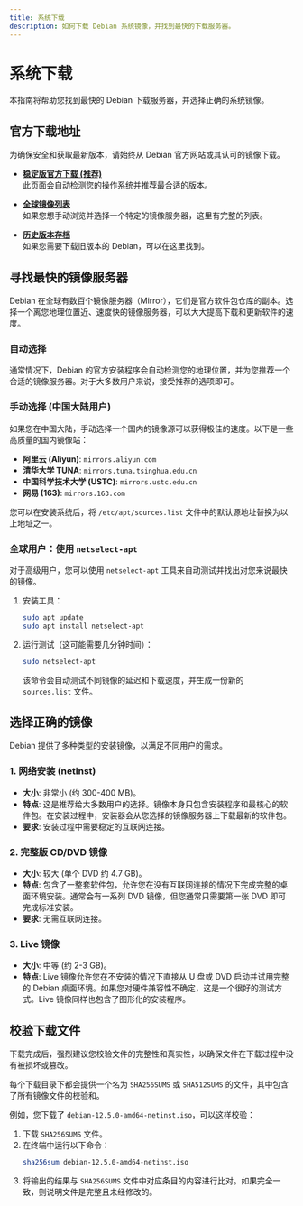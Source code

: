 ```yaml
---
title: 系统下载
description: 如何下载 Debian 系统镜像，并找到最快的下载服务器。
---
```


# 系统下载

本指南将帮助您找到最快的 Debian 下载服务器，并选择正确的系统镜像。

## 官方下载地址

为确保安全和获取最新版本，请始终从 Debian 官方网站或其认可的镜像下载。

- **[稳定版官方下载 (推荐)](https://www.debian.org/distrib/)**
  <br>
  此页面会自动检测您的操作系统并推荐最合适的版本。

- **[全球镜像列表](https://www.debian.org/mirror/list)**
  <br>
  如果您想手动浏览并选择一个特定的镜像服务器，这里有完整的列表。

- **[历史版本存档](https://www.debian.org/releases/)**
  <br>
  如果您需要下载旧版本的 Debian，可以在这里找到。

## 寻找最快的镜像服务器

Debian 在全球有数百个镜像服务器（Mirror），它们是官方软件包仓库的副本。选择一个离您地理位置近、速度快的镜像服务器，可以大大提高下载和更新软件的速度。

### 自动选择

通常情况下，Debian 的官方安装程序会自动检测您的地理位置，并为您推荐一个合适的镜像服务器。对于大多数用户来说，接受推荐的选项即可。

### 手动选择 (中国大陆用户)

如果您在中国大陆，手动选择一个国内的镜像源可以获得极佳的速度。以下是一些高质量的国内镜像站：

- **阿里云 (Aliyun)**: `mirrors.aliyun.com`
- **清华大学 TUNA**: `mirrors.tuna.tsinghua.edu.cn`
- **中国科学技术大学 (USTC)**: `mirrors.ustc.edu.cn`
- **网易 (163)**: `mirrors.163.com`

您可以在安装系统后，将 `/etc/apt/sources.list` 文件中的默认源地址替换为以上地址之一。

### 全球用户：使用 `netselect-apt`

对于高级用户，您可以使用 `netselect-apt` 工具来自动测试并找出对您来说最快的镜像。

1.  安装工具：
    ```bash
    sudo apt update
    sudo apt install netselect-apt
    ```

2.  运行测试（这可能需要几分钟时间）：
    ```bash
    sudo netselect-apt
    ```
    该命令会自动测试不同镜像的延迟和下载速度，并生成一份新的 `sources.list` 文件。

## 选择正确的镜像

Debian 提供了多种类型的安装镜像，以满足不同用户的需求。

### 1. 网络安装 (netinst)

- **大小**: 非常小 (约 300-400 MB)。
- **特点**: 这是推荐给大多数用户的选择。镜像本身只包含安装程序和最核心的软件包。在安装过程中，安装器会从您选择的镜像服务器上下载最新的软件包。
- **要求**: 安装过程中需要稳定的互联网连接。

### 2. 完整版 CD/DVD 镜像

- **大小**: 较大 (单个 DVD 约 4.7 GB)。
- **特点**: 包含了一整套软件包，允许您在没有互联网连接的情况下完成完整的桌面环境安装。通常会有一系列 DVD 镜像，但您通常只需要第一张 DVD 即可完成标准安装。
- **要求**: 无需互联网连接。

### 3. Live 镜像

- **大小**: 中等 (约 2-3 GB)。
- **特点**: Live 镜像允许您在不安装的情况下直接从 U 盘或 DVD 启动并试用完整的 Debian 桌面环境。如果您对硬件兼容性不确定，这是一个很好的测试方式。Live 镜像同样也包含了图形化的安装程序。

## 校验下载文件

下载完成后，强烈建议您校验文件的完整性和真实性，以确保文件在下载过程中没有被损坏或篡改。

每个下载目录下都会提供一个名为 `SHA256SUMS` 或 `SHA512SUMS` 的文件，其中包含了所有镜像文件的校验和。

例如，您下载了 `debian-12.5.0-amd64-netinst.iso`，可以这样校验：

1.  下载 `SHA256SUMS` 文件。
2.  在终端中运行以下命令：
    ```bash
    sha256sum debian-12.5.0-amd64-netinst.iso
    ```
3.  将输出的结果与 `SHA256SUMS` 文件中对应条目的内容进行比对。如果完全一致，则说明文件是完整且未经修改的。 